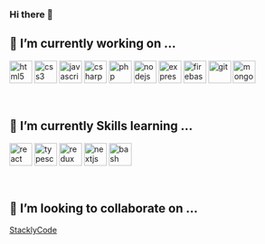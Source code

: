 ### Hi there 👋

<!-- Skill -->

## 🔭 I’m currently working on ...
<p align="left">
   <img src="https://devicon.dev/devicon.git/icons/html5/html5-original.svg" alt="html5" width="40" height="40" />
   <img src="https://devicon.dev/devicon.git/icons/css3/css3-original.svg" alt="css3" width="40" height="40" />
   <img src="https://devicons.github.io/devicon/devicon.git/icons/javascript/javascript-original.svg" alt="javascript" width="40" height="40"/>
   
   <img src="https://devicon.dev/devicon.git/icons/csharp/csharp-original.svg" alt="csharp" width="40" height="40" />
   <img src="https://devicon.dev/devicon.git/icons/php/php-original.svg" alt="php" width="40" height="40" />
   
   
   <img src="https://devicon.dev/devicon.git/icons/nodejs/nodejs-original.svg" alt="nodejs" width="40" height="40"/>
   <img src="https://devicons.github.io/devicon/devicon.git/icons/express/express-original-wordmark.svg" alt="express" width="40" height="40"/>
   <img src="https://www.vectorlogo.zone/logos/firebase/firebase-icon.svg" alt="firebase" width="40" height="40"/>
   <img src="https://www.vectorlogo.zone/logos/git-scm/git-scm-icon.svg" alt="git" width="40" height="40"/>
   <img src="https://devicons.github.io/devicon/devicon.git/icons/mongodb/mongodb-original-wordmark.svg" alt="mongodb" width="40" height="40"/>
 </p>
<br>   
   
##  🌱 I’m currently Skills learning ...
<p align="left">
   <img src="https://devicons.github.io/devicon/devicon.git/icons/react/react-original-wordmark.svg" alt="react" width="40" height="40"/>
   <img src="https://devicons.github.io/devicon/devicon.git/icons/typescript/typescript-original.svg" alt="typescript" width="40" height="40"/>   
   
   <img src="https://devicon.dev/devicon.git/icons/redux/redux-original.svg" alt="redux" width="40" height="40"/>
   <img src="https://cdn.worldvectorlogo.com/logos/nextjs-3.svg" alt="nextjs" width="40" height="40"/>

   <img src="https://www.vectorlogo.zone/logos/gnu_bash/gnu_bash-icon.svg" alt="bash" width="40" height="40"/>
</p>
<br>

## 👯 I’m looking to collaborate on ...
<p align="left">
  <a href="https://github.com/orgs/StacklyCode">StacklyCode</a>
</p>

<!--
**joseluisroot/joseluisroot** is a ✨ _special_ ✨ repository because its `README.md` (this file) appears on your GitHub profile.

https://github-readme-stats.vercel.app/api?username=joseluisroot&bg_color=30,e96443,904e95&title_color=fff&text_color=fff

<img src="https://github-readme-stats.vercel.app/api?username=Blopaa&bg_color=30,e96443,904e95&title_color=fff&text_color=fff" />
<img src="https://github-readme-stats.vercel.app/api/top-langs/?username=Blopaa&layout=compact&bg_color=30,e96443,904e95&title_color=fff&text_color=fff"/>

Here are some ideas to get you started:

- 🔭 I’m currently working on ...
-  ...
- 👯 I’m looking to collaborate on ...
- 🤔 I’m looking for help with ...
- 💬 Ask me about ...
- 📫 How to reach me: ...
- 😄 Pronouns: ...
- ⚡ Fun fact: ...
-->
